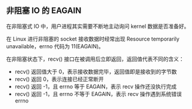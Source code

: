 ## 非阻塞 IO 的 EAGAIN

在非阻塞式 IO 中，用户进程其实需要不断地主动询问 kernel 数据是否准备好。

在 Linux 进行非阻塞的 socket 接收数据时经常出现 Resource temporarily unavailable，errno 代码为 11(EAGAIN)。

在非阻塞状态下，recv() 接口在被调用后立即返回，返回值代表不同的含义：

* recv() 返回值大于 0，表示接收数据完毕，返回值即是接收到的字节数
* recv() 返回 0，表示连接已经正常断开
* recv() 返回 -1，且 errno 等于 EAGAIN，表示 recv 操作还没执行完成
* recv() 返回 -1，且 errno 不等于 EAGAIN，表示 recv 操作遇到系统错误 errno
